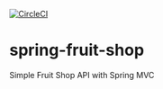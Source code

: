 [![CircleCI](https://circleci.com/gh/samober/spring-fruit-shop.svg?style=svg)](https://circleci.com/gh/samober/spring-fruit-shop)

# spring-fruit-shop

Simple Fruit Shop API with Spring MVC